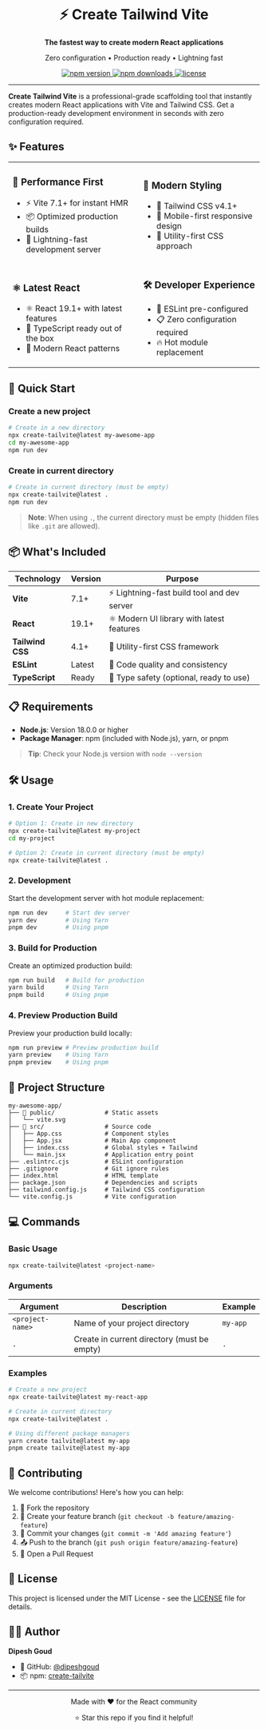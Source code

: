 <div align="center">
  <h1>⚡ Create Tailwind Vite</h1>
  <p><strong>The fastest way to create modern React applications</strong></p>
  <p>Zero configuration • Production ready • Lightning fast</p>
  
  <a href="https://www.npmjs.com/package/create-tailvite">
    <img src="https://img.shields.io/npm/v/create-tailvite.svg" alt="npm version">
  </a>
  <a href="https://www.npmjs.com/package/create-tailvite">
    <img src="https://img.shields.io/npm/dm/create-tailvite.svg" alt="npm downloads">
  </a>
  <a href="https://github.com/dipeshgoud/create-tailvite/blob/main/LICENSE">
    <img src="https://img.shields.io/npm/l/create-tailvite.svg" alt="license">
  </a>
</div>

---

**Create Tailwind Vite** is a professional-grade scaffolding tool that instantly creates modern React applications with Vite and Tailwind CSS. Get a production-ready development environment in seconds with zero configuration required.

## ✨ Features

<table>
<tr>
<td>

### 🚀 **Performance First**
- ⚡ Vite 7.1+ for instant HMR
- 📦 Optimized production builds
- 🔄 Lightning-fast development server

</td>
<td>

### 🎨 **Modern Styling**
- 🎯 Tailwind CSS v4.1+
- 📱 Mobile-first responsive design
- 🎨 Utility-first CSS approach

</td>
</tr>
<tr>
<td>

### ⚛️ **Latest React**
- ⚛️ React 19.1+ with latest features
- 🔧 TypeScript ready out of the box
- 🧩 Modern React patterns

</td>
<td>

### 🛠️ **Developer Experience**
- 🧹 ESLint pre-configured
- 📋 Zero configuration required
- 🔥 Hot module replacement

</td>
</tr>
</table>

## 🚀 Quick Start

### Create a new project
```bash
# Create in a new directory
npx create-tailvite@latest my-awesome-app
cd my-awesome-app
npm run dev
```

### Create in current directory
```bash
# Create in current directory (must be empty)
npx create-tailvite@latest .
npm run dev
```

> **Note**: When using `.`, the current directory must be empty (hidden files like `.git` are allowed).

## 📦 What's Included

| Technology | Version | Purpose |
|------------|---------|----------|
| **Vite** | 7.1+ | ⚡ Lightning-fast build tool and dev server |
| **React** | 19.1+ | ⚛️ Modern UI library with latest features |
| **Tailwind CSS** | 4.1+ | 🎨 Utility-first CSS framework |
| **ESLint** | Latest | 🧹 Code quality and consistency |
| **TypeScript** | Ready | 🔧 Type safety (optional, ready to use) |

## 📋 Requirements

- **Node.js**: Version 18.0.0 or higher
- **Package Manager**: npm (included with Node.js), yarn, or pnpm

> **Tip**: Check your Node.js version with `node --version`

## 🛠️ Usage

### 1. Create Your Project

```bash
# Option 1: Create in new directory
npx create-tailvite@latest my-project
cd my-project

# Option 2: Create in current directory (must be empty)
npx create-tailvite@latest .
```

### 2. Development

Start the development server with hot module replacement:

```bash
npm run dev     # Start dev server
yarn dev        # Using Yarn
pnpm dev        # Using pnpm
```

### 3. Build for Production

Create an optimized production build:

```bash
npm run build   # Build for production
yarn build      # Using Yarn
pnpm build      # Using pnpm
```

### 4. Preview Production Build

Preview your production build locally:

```bash
npm run preview # Preview production build
yarn preview    # Using Yarn
pnpm preview    # Using pnpm
```

## 📁 Project Structure

```
my-awesome-app/
├── 📁 public/              # Static assets
│   └── vite.svg
├── 📁 src/                 # Source code
│   ├── App.css            # Component styles
│   ├── App.jsx            # Main App component
│   ├── index.css          # Global styles + Tailwind
│   └── main.jsx           # Application entry point
├── .eslintrc.cjs          # ESLint configuration
├── .gitignore             # Git ignore rules
├── index.html             # HTML template
├── package.json           # Dependencies and scripts
├── tailwind.config.js     # Tailwind CSS configuration
└── vite.config.js         # Vite configuration
```

## 💻 Commands

### Basic Usage
```bash
npx create-tailvite@latest <project-name>
```

### Arguments
| Argument | Description | Example |
|----------|-------------|---------|
| `<project-name>` | Name of your project directory | `my-app` |
| `.` | Create in current directory (must be empty) | `.` |

### Examples
```bash
# Create a new project
npx create-tailvite@latest my-react-app

# Create in current directory
npx create-tailvite@latest .

# Using different package managers
yarn create tailvite@latest my-app
pnpm create tailvite@latest my-app
```

## 🤝 Contributing

We welcome contributions! Here's how you can help:

1. 🍴 Fork the repository
2. 🌟 Create your feature branch (`git checkout -b feature/amazing-feature`)
3. 💾 Commit your changes (`git commit -m 'Add amazing feature'`)
4. 📤 Push to the branch (`git push origin feature/amazing-feature`)
5. 🔄 Open a Pull Request

## 📄 License

This project is licensed under the MIT License - see the [LICENSE](LICENSE) file for details.

## 👨‍💻 Author

**Dipesh Goud**
- 🐙 GitHub: [@dipeshgoud](https://github.com/dipeshgoud)
- 📦 npm: [create-tailvite](https://www.npmjs.com/package/create-tailvite)

---

<div align="center">
  <p>Made with ❤️ for the React community</p>
  <p>⭐ Star this repo if you find it helpful!</p>
</div>